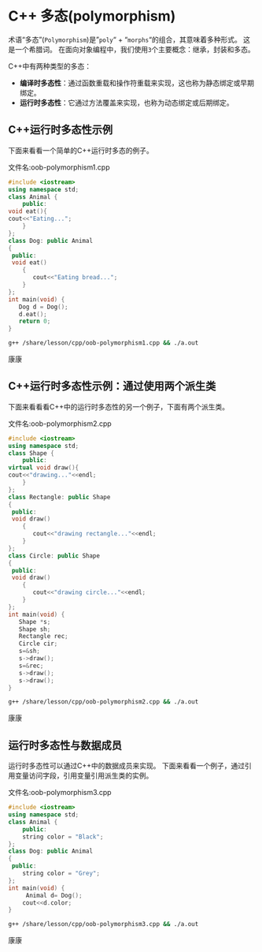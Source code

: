 # C++ 多态(polymorphism)

术语“多态”(`Polymorphism`)是”`poly`“ + “`morphs`“的组合，其意味着多种形式。 这是一个希腊词。 在面向对象编程中，我们使用`3`个主要概念：继承，封装和多态。

C++中有两种类型的多态：

- **编译时多态性**：通过函数重载和操作符重载来实现，这也称为静态绑定或早期绑定。
- **运行时多态性**：它通过方法覆盖来实现，也称为动态绑定或后期绑定。

## C++运行时多态性示例

下面来看看一个简单的C++运行时多态的例子。

文件名:oob-polymorphism1.cpp

```cpp
#include <iostream>  
using namespace std;  
class Animal {  
    public:  
void eat(){    
cout<<"Eating...";    
    }      
};   
class Dog: public Animal    
{    
 public:  
 void eat()    
    {    
       cout<<"Eating bread...";    
    }    
};  
int main(void) {  
   Dog d = Dog();    
   d.eat();  
   return 0;  
}
```

```bash
g++ /share/lesson/cpp/oob-polymorphism1.cpp && ./a.out
```

康康

## C++运行时多态性示例：通过使用两个派生类

下面来看看看C++中的运行时多态性的另一个例子，下面有两个派生类。

文件名:oob-polymorphism2.cpp

```cpp
#include <iostream>  
using namespace std;  
class Shape {  
    public:  
virtual void draw(){    
cout<<"drawing..."<<endl;    
    }      
};   
class Rectangle: public Shape    
{    
 public:  
 void draw()    
    {    
       cout<<"drawing rectangle..."<<endl;    
    }    
};  
class Circle: public Shape    
{    
 public:  
 void draw()    
    {    
       cout<<"drawing circle..."<<endl;    
    }    
};  
int main(void) {  
   Shape *s;  
   Shape sh;  
   Rectangle rec;  
   Circle cir;  
   s=&sh;  
   s->draw();   
   s=&rec;  
   s->draw();    
   s->draw();   
}
```

```bash
g++ /share/lesson/cpp/oob-polymorphism2.cpp && ./a.out
```

康康

## 运行时多态性与数据成员

运行时多态性可以通过C++中的数据成员来实现。 下面来看看一个例子，通过引用变量访问字段，引用变量引用派生类的实例。

文件名:oob-polymorphism3.cpp

```cpp
#include <iostream>  
using namespace std;  
class Animal {  
    public:  
    string color = "Black";    
};   
class Dog: public Animal   
{    
 public:  
    string color = "Grey";    
};  
int main(void) {  
     Animal d= Dog();    
    cout<<d.color;   
}
```

```bash
g++ /share/lesson/cpp/oob-polymorphism3.cpp && ./a.out
```

康康